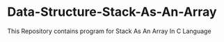 # Data-Structure-Stack-As-An-Array
This Repository contains program for Stack As An Array In C Language
